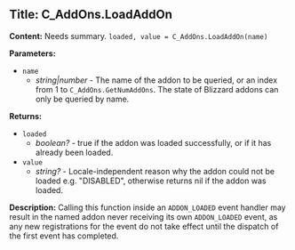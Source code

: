 ## Title: C_AddOns.LoadAddOn

**Content:**
Needs summary.
`loaded, value = C_AddOns.LoadAddOn(name)`

**Parameters:**
- `name`
  - *string|number* - The name of the addon to be queried, or an index from 1 to `C_AddOns.GetNumAddOns`. The state of Blizzard addons can only be queried by name.

**Returns:**
- `loaded`
  - *boolean?* - true if the addon was loaded successfully, or if it has already been loaded.
- `value`
  - *string?* - Locale-independent reason why the addon could not be loaded e.g. "DISABLED", otherwise returns nil if the addon was loaded.

**Description:**
Calling this function inside an `ADDON_LOADED` event handler may result in the named addon never receiving its own `ADDON_LOADED` event, as any new registrations for the event do not take effect until the dispatch of the first event has completed.
